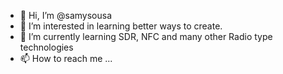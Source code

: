 - 👋 Hi, I’m @samysousa
- 👀 I’m interested in learning better ways to create.
- 🌱 I’m currently learning SDR, NFC and many other Radio type technologies
- 📫 How to reach me ...

<!---
samysousa/samysousa is a ✨ special ✨ repository because its `README.md` (this file) appears on your GitHub profile.
You can click the Preview link to take a look at your changes.
--->
